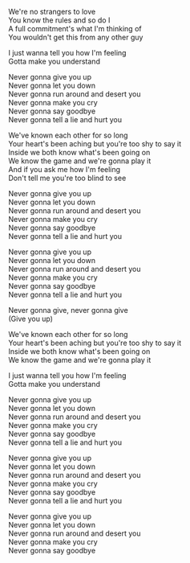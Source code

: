 We're no strangers to love\
You know the rules and so do I\
A full commitment's what I'm thinking of\
You wouldn't get this from any other guy

I just wanna tell you how I'm feeling\
Gotta make you understand

Never gonna give you up\
Never gonna let you down\
Never gonna run around and desert you\
Never gonna make you cry\
Never gonna say goodbye\
Never gonna tell a lie and hurt you

We've known each other for so long\
Your heart's been aching but you're too shy to say it\
Inside we both know what's been going on\
We know the game and we're gonna play it\
And if you ask me how I'm feeling\
Don't tell me you're too blind to see

Never gonna give you up\
Never gonna let you down\
Never gonna run around and desert you\
Never gonna make you cry\
Never gonna say goodbye\
Never gonna tell a lie and hurt you

Never gonna give you up\
Never gonna let you down\
Never gonna run around and desert you\
Never gonna make you cry\
Never gonna say goodbye\
Never gonna tell a lie and hurt you

Never gonna give, never gonna give\
(Give you up)

We've known each other for so long\
Your heart's been aching but you're too shy to say it\
Inside we both know what's been going on\
We know the game and we're gonna play it

I just wanna tell you how I'm feeling\
Gotta make you understand

Never gonna give you up\
Never gonna let you down\
Never gonna run around and desert you\
Never gonna make you cry\
Never gonna say goodbye\
Never gonna tell a lie and hurt you

Never gonna give you up\
Never gonna let you down\
Never gonna run around and desert you\
Never gonna make you cry\
Never gonna say goodbye\
Never gonna tell a lie and hurt you

Never gonna give you up\
Never gonna let you down\
Never gonna run around and desert you\
Never gonna make you cry\
Never gonna say goodbye

